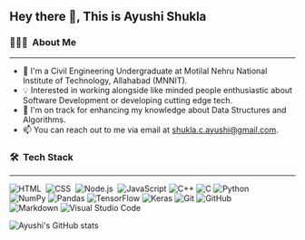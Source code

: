 ## Hey there 👋, This is Ayushi Shukla

 ### 👨🏻‍💻 &nbsp;About Me
 <hr>

<!-- **Ayushias0203/ayushias0203** is a ✨ _special_ ✨ repository because its `README.md` (this file) appears on your GitHub profile. -->

<!-- Here are some ideas to get you started: -->

- 🔭 I'm a Civil Engineering Undergraduate at Motilal Nehru National Institute of Technology, Allahabad (MNNIT).
- 💡 Interested in working alongside like minded people enthusiastic about Software Development or developing cutting edge tech.
- 🌱 I'm on track for enhancing my knowledge about Data Structures and Algorithms.
- 📫 You can reach out to me via email at shukla.c.ayushi@gmail.com.

<!-- # Tech Stack -->
<!-- HTML  CSS  Node.js  Django Git 
GitHub  Markdown Visual Studio Code 
C  C++  Androidstudio -->
<!-- https://camo.githubusercontent.com/c8d13e1c596a6726b1da8475a9299fac133f95ef009083b48be01f975a44987e/68747470733a2f2f696d672e736869656c64732e696f2f62616467652f2d48544d4c2d3035313232413f7374796c653d666c6174266c6f676f3d48544d4c35
 -->
 ### 🛠 &nbsp;Tech Stack
<hr>

![HTML](https://img.shields.io/badge/-HTML-05122A?style=flat&logo=HTML5)&nbsp;
![CSS](https://img.shields.io/badge/-CSS-05122A?style=flat&logo=CSS3&logoColor=1572B6)&nbsp;
![Node.js](https://img.shields.io/badge/-nodejs-05122A?style=flat&logo=node.js&logoColor=FFA518)&nbsp;
![JavaScript](https://img.shields.io/badge/-javascript-05122A?style=flat&logo=javascript&logoColor=FFA518)
![C++](https://img.shields.io/badge/-c++-05122A?style=flat&logo=c++&logoColor=FFA518)
![C](https://img.shields.io/badge/-c-05122A?style=flat&logo=c&logoColor=FFA518)
![Python](https://img.shields.io/badge/-python-05122A?style=flat&logo=python&logoColor=FFA518)&nbsp;\
![NumPy](https://img.shields.io/badge/-numpy-05122A?style=flat&logo=numpy&logoColor=FFA518)
![Pandas](https://img.shields.io/badge/-pandas-05122A?style=flat&logo=pandas&logoColor=FFA518)
![TensorFlow](https://img.shields.io/badge/-tensorflow-05122A?style=flat&logo=tensorflow&logoColor=FFA518)
![Keras](https://img.shields.io/badge/-keras-05122A?style=flat&logo=keras&logoColor=FFA518)
![Git](https://img.shields.io/badge/-Git-05122A?style=flat&logo=git)
![GitHub](https://img.shields.io/badge/-GitHub-05122A?style=flat&logo=github)&nbsp;\
![Markdown](https://img.shields.io/badge/-Markdown-05122A?style=flat&logo=markdown)
![Visual Studio Code](https://img.shields.io/badge/-Visual%20Studio%20Code-05122A?style=flat&logo=visual-studio-code&logoCol…)


<!-- <img align="center" src="https://github-readme-stats.vercel.app/api/<CARD_TYPE>/?username=<USERNAME>&theme=<THEME_NAME>" />
![Top Langs](https://github-readme-stats.vercel.app/api/top-langs/?username=ayushias0203) -->

<!-- Actual text -->

<!-- You can find me on [![LinkedIn][1.2]][1], or on [![LinkedIn][3.2]][3].

<!-- Icons -->

<!-- [1.2]: http://i.imgur.com/wWzX9uB.png (twitter icon without padding)
[3.2]: https://raw.githubusercontent.com/MartinHeinz/MartinHeinz/master/linkedin-3-16.png (LinkedIn icon without padding) -->

<!-- Links to your social media accounts -->

<!-- [1]: https://twitter.com/Martin_Heinz_
[2]: www.linkedin.com/in/ayushi-shukla-760a931bb       -->
<!-- https://www.linkedin.com/in/heinz-martin/ -->

![Ayushi's GitHub stats](https://github-readme-stats.vercel.app/api?username=ayushias0203&show_icons=true&theme=algolia)

